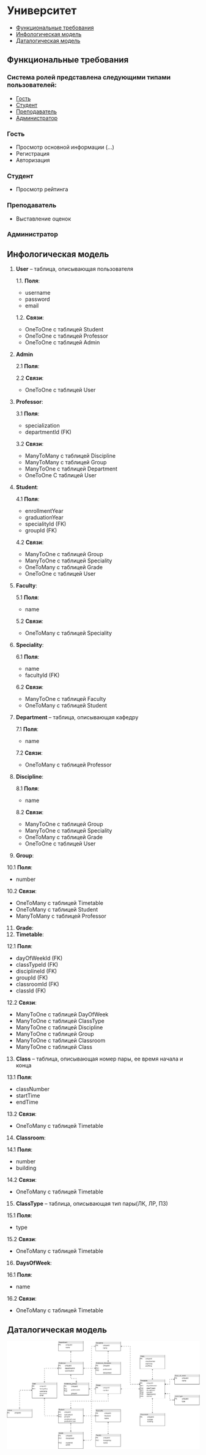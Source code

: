 # Университет  
- [Функциональные требования](#функциональные-требования)
- [Инфологическая модель](#инфологическая-модель)
- [Даталогическая модель](#даталогическая-модель)

## Функциональные требования
### Система ролей представлена следующими типами пользователей:
- [Гость](#гость)
- [Студент](#студент)
- [Преподаватель](#преподаватель)
- [Администратор](#администратор)

### Гость
- Просмотр основной информации (...)
- Регистрация
- Авторизация  
### Студент
- Просмотр рейтинга
### Преподаватель
- Выставление оценок
### Администратор

## Инфологическая модель
1. **User** – таблица, описывающая пользователя
   
    1.1. **Поля**:
    - username
    - password
    - email
      
    1.2. **Связи**:
    - OneToOne с таблицей Student
    - OneToOne с таблицей Professor
    - OneToOne с таблицей Admin
  
2. **Admin**

   2.1 **Поля**:

   2.2 **Связи**:
   - OneToOne с таблицей User
     
3. **Professor**:

   3.1 **Поля**:
    - specialization
    - departmentId (FK)
   
   3.2 **Связи**:
   - ManyToMany с таблицей Discipline
   - ManyToMany с таблицей Group
   - ManyToOne с таблицей Department
   - OneToOne С таблицей User

4. **Student**:

   4.1 **Поля**:
   - enrollmentYear
   - graduationYear
   - specialityId (FK)
   - groupId (FK)

   4.2 **Связи**:
   - ManyToOne с таблицей Group
   - ManyToOne с таблицей Speciality
   - OneToMany с таблицей Grade
   - OneToOne с таблицей User
  
5. **Faculty**:
   
   5.1 **Поля**:
   - name

   5.2 **Связи**:
   - OneToMany с таблицей Speciality
   
6. **Speciality**:
   
   6.1 **Поля**:
   - name
   - facultyId (FK)

   6.2 **Связи**:
   - ManyToOne с таблицей Faculty
   - OneToMany с таблицей Student
     
7. **Department**  – таблица, описывающая кафедру

   7.1 **Поля**:
   - name

   7.2 **Связи**:
   - OneToMany с таблицей Professor
   
8. **Discipline**:

   8.1 **Поля**:
   - name

   8.2 **Связи**:
   - ManyToOne с таблицей Group
   - ManyToOne с таблицей Speciality
   - OneToMany с таблицей Grade
   - OneToOne с таблицей User
   
10. **Group**:

   10.1 **Поля**:
   - number

   10.2 **Связи**:
   - OneToMany с таблицей Timetable
   - OneToMany с таблицей Student
   - ManyToMany с таблицей Professor

11. **Grade**:
12. **Timetable**:

   12.1 **Поля**:
   - dayOfWeekId (FK)
   - classTypeId (FK)
   - disciplineId (FK)
   - groupId (FK)
   - classroomId (FK)
   - classId (FK)

   12.2 **Связи**:
   - ManyToOne с таблицей DayOfWeek
   - ManyToOne с таблицей ClassType
   - ManyToOne с таблицей Discipline
   - ManyToOne с таблицей Group
   - ManyToOne с таблицей Classroom
   - ManyToOne с таблицей Class
     
13. **Class**  – таблица, описывающая номер пары, ее время начала и конца

   13.1 **Поля**:
   - classNumber
   - startTime
   - endTime

   13.2 **Связи**:
   - OneToMany с таблицей Timetable
     
14. **Classroom**:

   14.1 **Поля**:
   - number
   - building

   14.2 **Связи**:
   - OneToMany с таблицей Timetable
     
15. **ClassType**  – таблица, описывающая тип пары(ЛК, ЛР, ПЗ)

   15.1 **Поля**:
   - type

   15.2 **Связи**:
   - OneToMany с таблицей Timetable
     
16. **DaysOfWeek**:

   16.1 **Поля**:
   - name

   16.2 **Связи**:
   - OneToMany с таблицей Timetable
     
## Даталогическая модель
![db_diagram](university_db.png)

